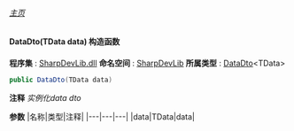 ###### [主页](./Index.md "主页")
#### DataDto(TData data) 构造函数
**程序集** : [SharpDevLib.dll](./SharpDevLib.assembly.md "SharpDevLib.dll")
**命名空间** : [SharpDevLib](./SharpDevLib.namespace.md "SharpDevLib")
**所属类型** : [DataDto](./SharpDevLib.DataDto.1.md "DataDto")\<TData\>
``` csharp
public DataDto(TData data)
```
**注释**
*实例化data dto*

**参数**
|名称|类型|注释|
|---|---|---|
|data|TData|data|

